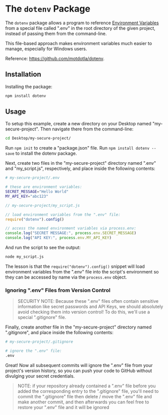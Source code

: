 # The `dotenv` Package

The `dotenv` package allows a program to reference [Environment Variables](/notes/environment-variables.md) from a special file called ".env" in the root directory of the given project, instead of passing them from the command-line.

This file-based approach makes environment variables much easier to manage, especially for Windows users.

Reference: https://github.com/motdotla/dotenv.

## Installation

Installing the package:

```sh
npm install dotenv
```

## Usage


To setup this example, create a new directory on your Desktop named "my-secure-project". Then navigate there from the command-line:

```sh
cd Desktop/my-secure-project/
```

Run `npm init` to create a "package.json" file. Run `npm install dotenv --save` to install the dotenv package.

Next, create two files in the "my-secure-project" directory named ".env" and "my_script.js", respectively, and place inside the following contents:

```sh
# my-secure-project/.env

# these are environment variables:
SECRET_MESSAGE="Hello World"
MY_API_KEY="abc123"
```

```js
// my-secure-project/my_script.js

// load environment variables from the ".env" file:
require("dotenv").config()

// access the named environment variables via process.env:
console.log("SECRET MESSAGE:", process.env.SECRET_MESSAGE)
console.log("API KEY:", process.env.MY_API_KEY)
```

And run the script to see the output:

```sh
node my_script.js
```

The lesson is that the `require("dotenv").config()` snippet will load environment variables from the ".env" file into the  script's environment so they can be accessed by name via the `process.env` object.

### Ignoring ".env" Files from Version Control

> SECURITY NOTE: Because these ".env" files often contain sensitive information like secret passwords and API Keys, we should absolutely avoid checking them into version control! To do this, we'll use a special ".gitignore" file.

Finally, create another file in the "my-secure-project" directory named ".gitignore", and place inside the following contents:

```sh
# my-secure-project/.gitignore

# ignore the ".env" file:
.env

```

Great! Now all subsequent commits will ignore the ".env" file from your project's version history, so you can push your code to GitHub without divulging your secret credentials.

> NOTE: if your repository already contained a ".env" file before you added the corresponding entry to the ".gitignore" file, you'll need to commit the ".gitignore" file then delete / move the ".env" file and make another commit, and then afterwards you can feel free to restore your ".env" file and it will be ignored
